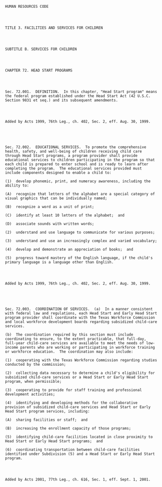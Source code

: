 ﻿
    
    
    	
    					
    
    
    HUMAN RESOURCES CODE
    
      
    
    
    TITLE 3. FACILITIES AND SERVICES FOR CHILDREN
    
      
    
    
    SUBTITLE B. SERVICES FOR CHILDREN
    
      
    
    
    CHAPTER 72. HEAD START PROGRAMS
    
      
    
    
    Sec. 72.001.  DEFINITION.  In this chapter, "Head Start program" means the federal program established under the Head Start Act (42 U.S.C. Section 9831 et seq.) and its subsequent amendments.
    
    
    
    
    Added by Acts 1999, 76th Leg., ch. 402, Sec. 2, eff. Aug. 30, 1999.
    
    
    
    
    
    Sec. 72.002.  EDUCATIONAL SERVICES.  To promote the comprehensive health, safety, and well-being of children receiving child care through Head Start programs, a program provider shall provide educational services to children participating in the program so that each child is prepared to enter school and is ready to learn after completing the program.  The educational services provided must include components designed to enable a child to:
    
    (1)  develop phonemic, print, and numeracy awareness, including the ability to:
    
    (A)  recognize that letters of the alphabet are a special category of visual graphics that can be individually named;
    
    (B)  recognize a word as a unit of print;
    
    (C)  identify at least 10 letters of the alphabet;  and
    
    (D)  associate sounds with written words;
    
    (2)  understand and use language to communicate for various purposes;
    
    (3)  understand and use an increasingly complex and varied vocabulary;
    
    (4)  develop and demonstrate an appreciation of books;  and
    
    (5)  progress toward mastery of the English language, if the child's primary language is a language other than English.
    
    
    
    
    Added by Acts 1999, 76th Leg., ch. 402, Sec. 2, eff. Aug. 30, 1999.
    
    
    
    
    
    Sec. 72.003.  COORDINATION OF SERVICES.  (a)  In a manner consistent with federal law and regulations, each Head Start and Early Head Start program provider shall coordinate with the Texas Workforce Commission and local workforce development boards regarding subsidized child-care services.
    
    (b)  The coordination required by this section must include coordinating to ensure, to the extent practicable, that full-day, full-year child-care services are available to meet the needs of low-income parents who are working or participating in workforce training or workforce education.  The coordination may also include:
    
    (1)  cooperating with the Texas Workforce Commission regarding studies conducted by the commission;
    
    (2)  collecting data necessary to determine a child's eligibility for subsidized child-care services or a Head Start or Early Head Start program, when permissible;
    
    (3)  cooperating to provide for staff training and professional development activities;
    
    (4)  identifying and developing methods for the collaborative provision of subsidized child-care services and Head Start or Early Head Start program services, including:
    
    (A)  sharing facilities or staff;  and
    
    (B)  increasing the enrollment capacity of those programs;
    
    (5)  identifying child-care facilities located in close proximity to Head Start or Early Head Start programs;  and
    
    (6)  coordinating transportation between child-care facilities identified under Subdivision (5) and a Head Start or Early Head Start program.
    
    
    
    
    Added by Acts 2001, 77th Leg., ch. 616, Sec. 1, eff. Sept. 1, 2001.
    
    
    
    
    				
